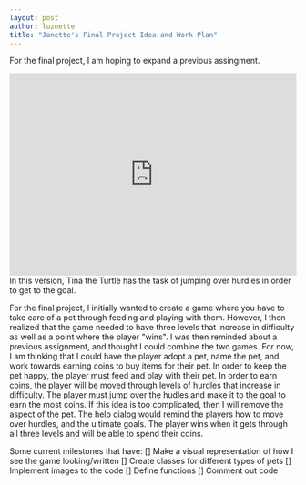 ```yaml
---
layout: post
author: luznette
title: "Janette's Final Project Idea and Work Plan"
---
```


For the final project, I am hoping to expand a previous assingment. 
<iframe src="https://trinket.io/embed/python/42908491d2" width="100%" height="356" frameborder="0" marginwidth="0" marginheight="0" allowfullscreen></iframe>
In this version, Tina the Turtle has the task of jumping over hurdles in order to get to the goal. 

For the final project, I initially wanted to create a game where you have to take care of a pet through feeding and playing with them. However, I then realized that the game needed to have three levels that increase in difficulty as well as a point where the player "wins". I was then reminded about a previous assignment, and thought I could combine the two games. For now, I am thinking that I could have the player adopt a pet, name the pet, and work towards earning coins to buy items for their pet. In order to keep the pet happy, the player must feed and play with their pet. In order to earn coins, the player will be moved through levels of hurdles that increase in difficulty. The player must jump over the hudles and make it to the goal to earn the most coins.  If this idea is too complicated, then I will remove the aspect of the pet. The help dialog would remind the players how to move over hurdles, and the ultimate goals. The player wins when it gets through all three levels and will be able to spend their coins. 

Some current milestones that have:
[] Make a visual representation of how I see the game looking/written
[] Create classes for different types of pets
[] Implement images to the code
[] Define functions
[] Comment out code
